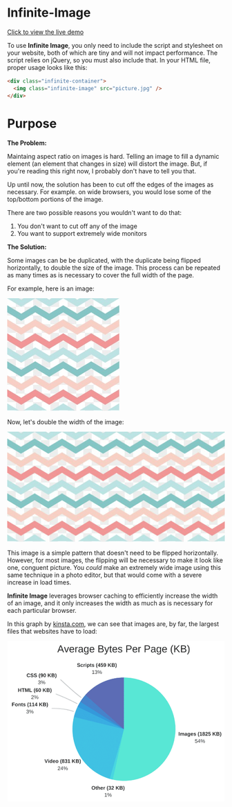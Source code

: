 # Infinite-Image

[Click to view the live demo](https://jacobjanak.github.io/Infinite-Image/)

To use **Infinite Image**, you only need to include the script and stylesheet on your website, both of which are tiny and will not impact performance. The script relies on jQuery, so you must also include that. In your HTML file, proper usage looks like this:

```html
<div class="infinite-container">
  <img class="infinite-image" src="picture.jpg" />
</div>
```

# Purpose

**The Problem:**

Maintaing aspect ratio on images is hard. Telling an image to fill a dynamic element (an element that changes in size) will distort the image. But, if you're reading this right now, I probably don't have to tell you that.

Up until now, the solution has been to cut off the edges of the images as necessary. For example. on wide browsers, you would lose some of the top/bottom portions of the image.

There are two possible reasons you wouldn't want to do that:
1. You don't want to cut off any of the image
2. You want to support extremely wide monitors

**The Solution:**

Some images can be be duplicated, with the duplicate being flipped horizontally, to double the size of the image. This process can be repeated as many times as is necessary to cover the full width of the page.

For example, here is an image:

![Pattern](images/pattern.jpg)

Now, let's double the width of the image:

![Same pattern but doubled](images/pattern2.jpg)

This image is a simple pattern that doesn't need to be flipped horizontally. However, for most images, the flipping will be necessary to make it look like one, conguent picture. You *could* make an extremely wide image using this same technique in a photo editor, but that would come with a severe increase in load times.

**Infinite Image** leverages browser caching to efficiently increase the width of an image, and it only increases the width as much as is necessary for each particular browser.

In this graph by [kinsta.com](https://www.kinsta.com), we can see that images are, by far, the largest files that websites have to load:

![Graph from Kinsta.com](images/graph.png)
